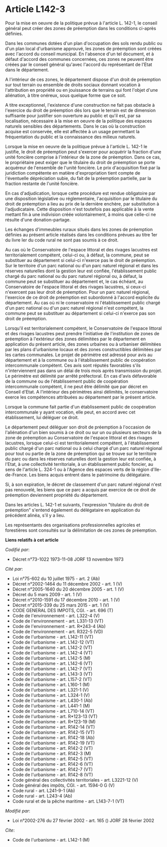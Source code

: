 # Article L142-3

Pour la mise en oeuvre de la politique prévue à l'article L. 142-1, le conseil général peut créer des zones de préemption
dans les conditions ci-après définies.

Dans les communes dotées d'un plan d'occupation des sols rendu public ou d'un plan local d'urbanisme approuvé, les zones de
préemption sont créées avec l'accord du conseil municipal. En l'absence d'un tel document, et à défaut d'accord des communes
concernées, ces zones ne peuvent être créées par le conseil général qu'avec l'accord du représentant de l'Etat dans le
département.

A l'intérieur de ces zones, le département dispose d'un droit de préemption sur tout terrain ou ensemble de droits sociaux
donnant vocation à l'attribution en propriété ou en jouissance de terrains qui font l'objet d'une aliénation, à titre
onéreux, sous quelque forme que ce soit.

A titre exceptionnel, l'existence d'une construction ne fait pas obstacle à l'exercice du droit de préemption dès lors que le
terrain est de dimension suffisante pour justifier son ouverture au public et qu'il est, par sa localisation, nécessaire à la
mise en oeuvre de la politique des espaces naturels sensibles des départements. Dans le cas où la construction acquise est
conservée, elle est affectée à un usage permettant la fréquentation du public et la connaissance des milieux naturels.

Lorsque la mise en oeuvre de la politique prévue à l'article L. 142-1 le justifie, le droit de préemption peut s'exercer pour
acquérir la fraction d'une unité foncière comprise à l'intérieur de la zone de préemption. Dans ce cas, le propriétaire peut
exiger que le titulaire du droit de préemption se porte acquéreur de l'ensemble de l'unité foncière. Le prix d'acquisition
fixé par la juridiction compétente en matière d'expropriation tient compte de l'éventuelle dépréciation subie, du fait de la
préemption partielle, par la fraction restante de l'unité foncière.

En cas d'adjudication, lorsque cette procédure est rendue obligatoire par une disposition législative ou réglementaire,
l'acquisition par le titulaire du droit de préemption a lieu au prix de la dernière enchère, par substitution à
l'adjudicataire. Cette disposition n'est toutefois pas applicable à la vente mettant fin à une indivision créée
volontairement, à moins que celle-ci ne résulte d'une donation-partage.

Les échanges d'immeubles ruraux situés dans les zones de préemption définies au présent article réalisés dans les conditions
prévues au titre 1er du livre Ier du code rural ne sont pas soumis à ce droit.

Au cas où le Conservatoire de l'espace littoral et des rivages lacustres est territorialement compétent, celui-ci ou, à
défaut, la commune, peut se substituer au département si celui-ci n'exerce pas le droit de préemption. Sur le territoire d'un
parc national ou d'un parc naturel régional et dans les réserves naturelles dont la gestion leur est confiée, l'établissement
public chargé du parc national ou du parc naturel régional ou, à défaut, la commune peut se substituer au département et, le
cas échéant, au Conservatoire de l'espace littoral et des rivages lacustres, si ceux-ci n'exercent pas leur droit de
préemption. Pour un parc naturel régional, l'exercice de ce droit de préemption est subordonné à l'accord explicite du
département. Au cas où ni le conservatoire ni l'établissement public chargé d'un parc national ou d'un parc naturel régional
n'est compétent, la commune peut se substituer au département si celui-ci n'exerce pas son droit de préemption.

Lorsqu'il est territorialement compétent, le Conservatoire de l'espace littoral et des rivages lacustres peut prendre
l'initiative de l'institution de zones de préemption à l'extérieur des zones délimitées par le département en application du
présent article, des zones urbaines ou à urbaniser délimitées par les plans d'urbanisme locaux et des zones constructibles
délimitées par les cartes communales. Le projet de périmètre est adressé pour avis au département et à la commune ou à
l'établissement public de coopération intercommunale compétent. Ces avis sont réputés favorables s'ils n'interviennent pas
dans un délai de trois mois après transmission du projet. Le périmètre est délimité par arrêté préfectoral. En cas d'avis
défavorable de la commune ou de l'établissement public de coopération intercommunale compétent, il ne peut être délimité que
par décret en Conseil d'Etat. A l'intérieur des périmètres ainsi délimités, le conservatoire exerce les compétences
attribuées au département par le présent article.

Lorsque la commune fait partie d'un établissement public de coopération intercommunale y ayant vocation, elle peut, en accord
avec cet établissement, lui déléguer ce droit.

Le département peut déléguer son droit de préemption à l'occasion de l'aliénation d'un bien soumis à ce droit ou sur un ou
plusieurs secteurs de la zone de préemption au Conservatoire de l'espace littoral et des rivages lacustres, lorsque celui-ci
est territorialement compétent, à l'établissement public chargé d'un parc national ou à celui chargé d'un parc naturel
régional pour tout ou partie de la zone de préemption qui se trouve sur le territoire du parc ou dans les réserves naturelles
dont la gestion leur est confiée, à l'Etat, à une collectivité territoriale, à un établissement public foncier, au sens de
l'article L. 324-1 ou à l'Agence des espaces verts de la région d'Ile-de-France. Les biens acquis entrent dans le patrimoine
du délégataire.

Si, à son expiration, le décret de classement d'un parc naturel régional n'est pas renouvelé, les biens que ce parc a acquis
par exercice de ce droit de préemption deviennent propriété du département.

Dans les articles L. 142-1 et suivants, l'expression "titulaire du droit de préemption" s'entend également du délégataire en
application du précédent alinéa, s'il y a lieu.

Les représentants des organisations professionnelles agricoles et forestières sont consultés sur la délimitation de ces zones
de préemption.

**Liens relatifs à cet article**

_Codifié par_:

  - Décret n°73-1022 1973-11-08 JORF 13 novembre 1973

_Cité par_:

  - Loi n°75-602 du 10 juillet 1975 - art. 2 (Ab)
  - Décret n°2002-1464 du 11 décembre 2002 - art. 1 (V)
  - Décret n°2005-1640 du 20 décembre 2005 - art. 1 (V)
  - Décret du 5 mars 2009 - art. 1 (V)
  - Décret n°2010-1591 du 17 décembre 2010 - art. 1 (V)
  - Décret n°2015-339 du 25 mars 2015 - art. 1 (V)
  - CODE GENERAL DES IMPOTS, CGI. - art. 696 (T)
  - Code de l'environnement - art. L322-4 (V)
  - Code de l'environnement - art. L331-13 (VT)
  - Code de l'environnement - art. R*243-4 (Ab)
  - Code de l'environnement - art. R322-5 (VD)
  - Code de l'urbanisme - art. L142-11 (VT)
  - Code de l'urbanisme - art. L142-12 (VT)
  - Code de l'urbanisme - art. L142-2 (VT)
  - Code de l'urbanisme - art. L142-4 (VT)
  - Code de l'urbanisme - art. L142-5 (M)
  - Code de l'urbanisme - art. L142-6 (VT)
  - Code de l'urbanisme - art. L142-7 (VT)
  - Code de l'urbanisme - art. L143-3 (VT)
  - Code de l'urbanisme - art. L157-2 (VT)
  - Code de l'urbanisme - art. L160-1 (M)
  - Code de l'urbanisme - art. L321-1 (V)
  - Code de l'urbanisme - art. L324-1 (V)
  - Code de l'urbanisme - art. L430-1 (Ab)
  - Code de l'urbanisme - art. L441-1 (M)
  - Code de l'urbanisme - art. L710-14 (VT)
  - Code de l'urbanisme - art. R*123-13 (VT)
  - Code de l'urbanisme - art. R*123-19 (M)
  - Code de l'urbanisme - art. R142-14 (VT)
  - Code de l'urbanisme - art. R142-15 (VT)
  - Code de l'urbanisme - art. R142-18 (Ab)
  - Code de l'urbanisme - art. R142-19 (VT)
  - Code de l'urbanisme - art. R142-2 (VT)
  - Code de l'urbanisme - art. R142-3 (M)
  - Code de l'urbanisme - art. R142-5 (VT)
  - Code de l'urbanisme - art. R142-6 (VT)
  - Code de l'urbanisme - art. R142-7 (VT)
  - Code de l'urbanisme - art. R142-8 (VT)
  - Code général des collectivités territoriales - art. L3221-12 (V)
  - Code général des impôts, CGI. - art. 1594-0 G (V)
  - Code rural - art. L241-9-1 (Ab)
  - Code rural - art. L243-4 (Ab)
  - Code rural et de la pêche maritime - art. L143-7-1 (VT)

_Modifié par_:

  - Loi n°2002-276 du 27 février 2002 - art. 165 () JORF 28 février 2002

_Cite_:

  - Code de l'urbanisme - art. L142-1 (M)
